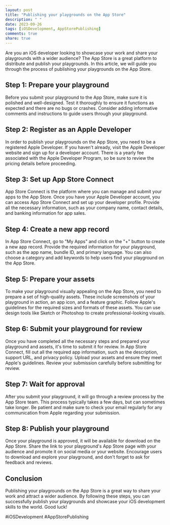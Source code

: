 ```yaml
---
layout: post
title: "Publishing your playgrounds on the App Store"
description: " "
date: 2023-09-26
tags: [iOSDevelopment, AppStorePublishing]
comments: true
share: true
---
```


Are you an iOS developer looking to showcase your work and share your playgrounds with a wider audience? The App Store is a great platform to distribute and publish your playgrounds. In this article, we will guide you through the process of publishing your playgrounds on the App Store.

## Step 1: Prepare your playground

Before you submit your playground to the App Store, make sure it is polished and well-designed. Test it thoroughly to ensure it functions as expected and there are no bugs or crashes. Consider adding informative comments and instructions to guide users through your playground.

## Step 2: Register as an Apple Developer

In order to publish your playgrounds on the App Store, you need to be a registered Apple Developer. If you haven't already, visit the Apple Developer website and sign up for a developer account. There is a yearly fee associated with the Apple Developer Program, so be sure to review the pricing details before proceeding.

## Step 3: Set up App Store Connect

App Store Connect is the platform where you can manage and submit your apps to the App Store. Once you have your Apple Developer account, you can access App Store Connect and set up your developer profile. Provide all the necessary information, such as your company name, contact details, and banking information for app sales.

## Step 4: Create a new app record

In App Store Connect, go to "My Apps" and click on the "+" button to create a new app record. Provide the required information for your playground, such as the app name, bundle ID, and primary language. You can also choose a category and add keywords to help users find your playground on the App Store.

## Step 5: Prepare your assets

To make your playground visually appealing on the App Store, you need to prepare a set of high-quality assets. These include screenshots of your playground in action, an app icon, and a feature graphic. Follow Apple's guidelines for the required sizes and formats of these assets. You can use design tools like Sketch or Photoshop to create professional-looking visuals.

## Step 6: Submit your playground for review

Once you have completed all the necessary steps and prepared your playground and assets, it's time to submit it for review. In App Store Connect, fill out all the required app information, such as the description, support URL, and privacy policy. Upload your assets and ensure they meet Apple's guidelines. Review your submission carefully before submitting for review.

## Step 7: Wait for approval

After you submit your playground, it will go through a review process by the App Store team. This process typically takes a few days, but can sometimes take longer. Be patient and make sure to check your email regularly for any communication from Apple regarding your submission.

## Step 8: Publish your playground

Once your playground is approved, it will be available for download on the App Store. Share the link to your playground's App Store page with your audience and promote it on social media or your website. Encourage users to download and explore your playground, and don't forget to ask for feedback and reviews.

## Conclusion

Publishing your playgrounds on the App Store is a great way to share your work and attract a wider audience. By following these steps, you can successfully publish your playgrounds and showcase your iOS development skills to the world. Good luck!

#iOSDevelopment #AppStorePublishing